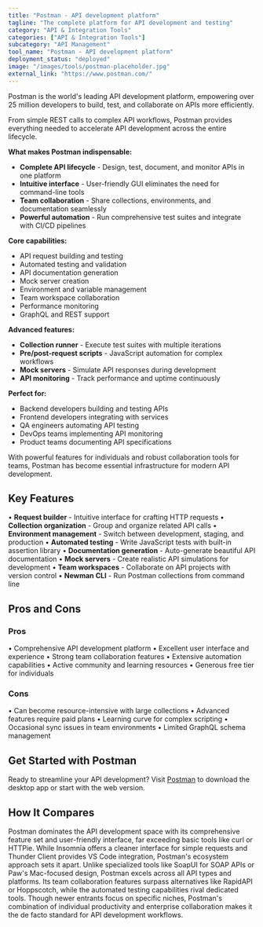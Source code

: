 ```yaml
---
title: "Postman - API development platform"
tagline: "The complete platform for API development and testing"
category: "API & Integration Tools"
categories: ["API & Integration Tools"]
subcategory: "API Management"
tool_name: "Postman - API development platform"
deployment_status: "deployed"
image: "/images/tools/postman-placeholder.jpg"
external_link: "https://www.postman.com/"
---
```

Postman is the world's leading API development platform, empowering over 25 million developers to build, test, and collaborate on APIs more efficiently.

From simple REST calls to complex API workflows, Postman provides everything needed to accelerate API development across the entire lifecycle.

**What makes Postman indispensable:**
- **Complete API lifecycle** - Design, test, document, and monitor APIs in one platform
- **Intuitive interface** - User-friendly GUI eliminates the need for command-line tools
- **Team collaboration** - Share collections, environments, and documentation seamlessly
- **Powerful automation** - Run comprehensive test suites and integrate with CI/CD pipelines

**Core capabilities:**
- API request building and testing
- Automated testing and validation
- API documentation generation
- Mock server creation
- Environment and variable management
- Team workspace collaboration
- Performance monitoring
- GraphQL and REST support

**Advanced features:**
- **Collection runner** - Execute test suites with multiple iterations
- **Pre/post-request scripts** - JavaScript automation for complex workflows
- **Mock servers** - Simulate API responses during development
- **API monitoring** - Track performance and uptime continuously

**Perfect for:**
- Backend developers building and testing APIs
- Frontend developers integrating with services
- QA engineers automating API testing
- DevOps teams implementing API monitoring
- Product teams documenting API specifications

With powerful features for individuals and robust collaboration tools for teams, Postman has become essential infrastructure for modern API development.

## Key Features

• **Request builder** - Intuitive interface for crafting HTTP requests
• **Collection organization** - Group and organize related API calls
• **Environment management** - Switch between development, staging, and production
• **Automated testing** - Write JavaScript tests with built-in assertion library
• **Documentation generation** - Auto-generate beautiful API documentation
• **Mock servers** - Create realistic API simulations for development
• **Team workspaces** - Collaborate on API projects with version control
• **Newman CLI** - Run Postman collections from command line

## Pros and Cons

### Pros
• Comprehensive API development platform
• Excellent user interface and experience
• Strong team collaboration features
• Extensive automation capabilities
• Active community and learning resources
• Generous free tier for individuals

### Cons
• Can become resource-intensive with large collections
• Advanced features require paid plans
• Learning curve for complex scripting
• Occasional sync issues in team environments
• Limited GraphQL schema management

## Get Started with Postman

Ready to streamline your API development? Visit [Postman](https://www.postman.com/) to download the desktop app or start with the web version.

## How It Compares

Postman dominates the API development space with its comprehensive feature set and user-friendly interface, far exceeding basic tools like curl or HTTPie. While Insomnia offers a cleaner interface for simple requests and Thunder Client provides VS Code integration, Postman's ecosystem approach sets it apart. Unlike specialized tools like SoapUI for SOAP APIs or Paw's Mac-focused design, Postman excels across all API types and platforms. Its team collaboration features surpass alternatives like RapidAPI or Hoppscotch, while the automated testing capabilities rival dedicated tools. Though newer entrants focus on specific niches, Postman's combination of individual productivity and enterprise collaboration makes it the de facto standard for API development workflows.